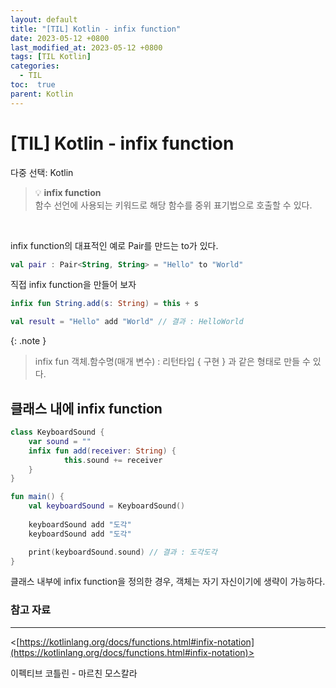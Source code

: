 ```yaml
---
layout: default
title: "[TIL] Kotlin - infix function"
date: 2023-05-12 +0800
last_modified_at: 2023-05-12 +0800
tags: [TIL Kotlin]
categories:
  - TIL
toc:  true
parent: Kotlin
---
```


# [TIL] Kotlin - infix function

다중 선택: Kotlin


>💡 **infix function**<br>
	함수 선언에 사용되는 키워드로 해당 함수를 중위 표기법으로 호출할 수 있다.

<br>

infix function의 대표적인 예로 Pair를 만드는 to가 있다.

```kotlin
val pair : Pair<String, String> = "Hello" to "World"
```

직접 infix function을 만들어 보자

```kotlin
infix fun String.add(s: String) = this + s

val result = "Hello" add "World" // 결과 : HelloWorld
```

{: .note }
>infix fun 객체.함수명(매개 변수) : 리턴타입 { 구현 } 과 같은 형태로 만들 수 있다.

## 클래스 내에 infix function

```kotlin
class KeyboardSound {
	var sound = ""
	infix fun add(receiver: String) {
			this.sound += receiver
	}
}

fun main() {
	val keyboardSound = KeyboardSound()
		
	keyboardSound add "도각"
	keyboardSound add "도각"

	print(keyboardSound.sound) // 결과 : 도각도각
}
```

클래스 내부에 infix function을 정의한 경우, 객체는 자기 자신이기에 생략이 가능하다.

### 참고 자료

---

<[https://kotlinlang.org/docs/functions.html#infix-notation](https://kotlinlang.org/docs/functions.html#infix-notation)>

이펙티브 코틀린 - 마르친 모스칼라